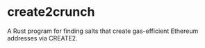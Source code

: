 # create2crunch
A Rust program for finding salts that create gas-efficient Ethereum addresses via CREATE2.
